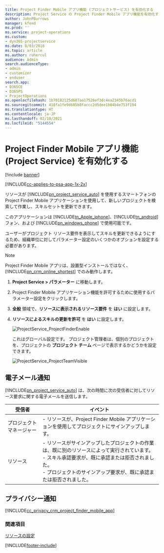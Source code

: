 ```yaml
---
title: Project Finder Mobile アプリ機能 (プロジェクトサービス) を有効化する
description: Project Service の Project Finder Mobile アプリ機能を有効化する方法
author: JohnPBurrows
manager: kfend
ms.prod: ''
ms.service: project-operations
ms.custom:
- dyn365-projectservice
ms.date: 8/03/2018
ms.topic: article
ms.author: ruhercul
audience: Admin
search.audienceType:
- admin
- customizer
- enduser
search.app:
- D365CE
- D365PS
- ProjectOperations
ms.openlocfilehash: 1b70182125d607aa17528ef3dc4ea2345b76acd1
ms.sourcegitcommit: 418fa1fe9d605b8faccc2d5dee1b04b4e753f194
ms.translationtype: HT
ms.contentlocale: ja-JP
ms.lasthandoff: 02/10/2021
ms.locfileid: "5144554"
---
```

# <a name="enable-project-finder-mobile-app-features-project-service"></a>Project Finder Mobile アプリ機能 (Project Service) を有効化する

[!include [banner](../includes/psa-now-project-operations.md)]

[!INCLUDE[cc-applies-to-psa-app-1x-2x](../includes/cc-applies-to-psa-app-1x-2x.md)]

リソースが [!INCLUDE[pn_project_service_auto](../includes/pn-project-service-auto.md)] を使用するスマートフォンの Project Finder Mobile アプリケーションを使用して、新しいプロジェクトを検索して作業し、スキルセットを更新できます。  
  
 このアプリケーションは [!INCLUDE[tn_Apple_iphone](../includes/tn-apple-iphone.md)]、[!INCLUDE[tn_android](../includes/tn-android.md)] フォン、および [!INCLUDE[pn_windows_phone](../includes/pn-windows-phone.md)] で使用可能です。  
    
 ユーザーがプロジェクト リソース要件を表示してスキルを更新できるようにするため、組織単位に対してパラメーター設定のいくつかのオプションを設定する必要があります。
  
> [!NOTE]
>  Project Finder Mobile アプリは、設置型インストールではなく、[!INCLUDE[pn_crm_online_shortest](../includes/pn-crm-online-shortest.md)] でのみ動作します。  
  
1. **Project Service > パラメーター** に移動します。  
  
2. Project Finder Mobile アプリケーション機能を許可するために使用するパラメーター設定をクリックします。  
  
3. **全般** 領域で、**リソースに表示されるリソース要件** を **はい** に設定します。  
  
4. **リソースによるスキルの更新を許可** を **はい** に設定します。  
  
   ![ProjectService_ProjectFinderEnable](../psa/media/project-service-project-finder-enable.png "ProjectService_ProjectFinderEnable")  
  
   これはグローバル設定です。 プロジェクト管理者は、個別のプロジェクトを、プロジェクトの **プロジェクト チーム** ページで表示するかどうかを設定できます。  
  
   ![ProjectService_ProjectTeamVisible](../psa/media/project-service-project-team-visible.png "ProjectService_ProjectTeamVisible")  
  
## <a name="email-notifications"></a>電子メール通知  
 [!INCLUDE[pn_project_service_auto](../includes/pn-project-service-auto.md)] は、次の時間に次の受信者に対してリソース要求に関する電子メールを送信します。  
  
|受信者|イベント|  
|---------------|-----------|  
|プロジェクト マネージャー|- リソースが、Project Finder Mobile アプリケーションを使用してプロジェクトにサインアップします。|  
|リソース |- リソースがサインアップしたプロジェクトの作業は、既に別のリソースによって実行されています。<br />- スキル承認要求が、既に承認または拒否されました。<br />- プロジェクトのサインアップ要求が、既に承認または拒否されました。|  
  
## <a name="privacy-notice"></a>プライバシー通知  
 [!INCLUDE[cc_privacy_crm_project_finder_mobile_app](../includes/cc-privacy-crm-project-finder-mobile-app.md)]  
  
### <a name="see-also"></a>関連項目  
 [リソースの設定](../psa/set-up-resources.md)


[!INCLUDE[footer-include](../includes/footer-banner.md)]